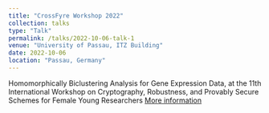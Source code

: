 ```yaml
---
title: "CrossFyre Workshop 2022"
collection: talks
type: "Talk"
permalink: /talks/2022-10-06-talk-1
venue: "University of Passau, ITZ Building"
date: 2022-10-06 
location: "Passau, Germany"
---
```


Homomorphically Biclustering Analysis for Gene Expression Data, at the 11th International Workshop on Cryptography, Robustness, and Provably Secure Schemes for Female Young Researchers [More information]([TBD](https://crossfyre22.github.io/index.html))
